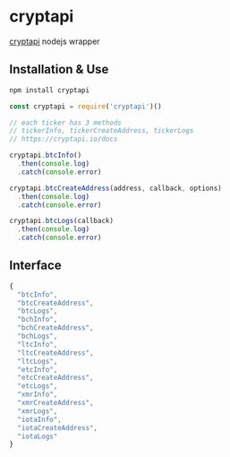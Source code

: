 # cryptapi

[cryptapi](https://cryptapi.io/docs) nodejs wrapper

## Installation & Use

```bash
npm install cryptapi
```

```js
const cryptapi = require('cryptapi')()

// each ticker has 3 methods
// tickerInfo, tickerCreateAddress, tickerLogs
// https://cryptapi.io/docs

cryptapi.btcInfo()
  .then(console.log)
  .catch(console.error)

cryptapi.btcCreateAddress(address, callback, options)
  .then(console.log)
  .catch(console.error)

cryptapi.btcLogs(callback)
  .then(console.log)
  .catch(console.error)
```

## Interface

```js
{
  "btcInfo",
  "btcCreateAddress",
  "btcLogs",
  "bchInfo",
  "bchCreateAddress",
  "bchLogs",
  "ltcInfo",
  "ltcCreateAddress",
  "ltcLogs",
  "etcInfo",
  "etcCreateAddress",
  "etcLogs",
  "xmrInfo",
  "xmrCreateAddress",
  "xmrLogs",
  "iotaInfo",
  "iotaCreateAddress",
  "iotaLogs"
}
```
